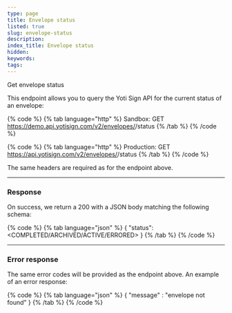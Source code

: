 ```yaml
---
type: page
title: Envelope status
listed: true
slug: envelope-status
description: 
index_title: Envelope status
hidden: 
keywords: 
tags: 
---
```


Get envelope status

This endpoint allows you to query the Yoti Sign API for the current status of an envelope:

{% code %}
{% tab language="http" %}
Sandbox:
GET https://demo.api.yotisign.com/v2/envelopes/<envelopeId>/status
{% /tab %}
{% /code %}

{% code %}
{% tab language="http" %}
Production:
GET https://api.yotisign.com/v2/envelopes/<envelopeId>/status
{% /tab %}
{% /code %}

The same headers are required as for the endpoint above.

---

### Response

On success, we return a 200 with a JSON body matching the following schema:

{% code %}
{% tab language="json" %}
{
  "status": <COMPLETED/ARCHIVED/ACTIVE/ERRORED>
}
{% /tab %}
{% /code %}

---

### Error response

The same error codes will be provided as the endpoint above. An example of an error response:

{% code %}
{% tab language="json" %}
{
  "message" : "envelope not found"
}
{% /tab %}
{% /code %}